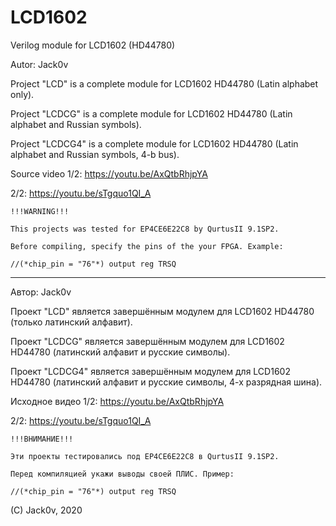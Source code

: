 # LCD1602
Verilog module for LCD1602 (HD44780)

Autor: Jack0v

Project "LCD"    is a complete module for LCD1602 HD44780 (Latin alphabet only).

Project "LCDCG"  is a complete module for LCD1602 HD44780 (Latin alphabet and Russian symbols).

Project "LCDCG4" is a complete module for LCD1602 HD44780 (Latin alphabet and Russian symbols, 4-b bus).

Source video 1/2: https://youtu.be/AxQtbRhjpYA

2/2: https://youtu.be/sTgquo1QI_A

	!!!WARNING!!!
    
	This projects was tested for EP4CE6E22C8 by QurtusII 9.1SP2.
    
	Before compiling, specify the pins of the your FPGA. Example:
    
	//(*chip_pin = "76"*) output reg TRSQ
    

--------------

Автор: Jack0v

Проект "LCD"    является завершённым модулем для LCD1602 HD44780 (только латинский алфавит).

Проект "LCDCG"  является завершённым модулем для LCD1602 HD44780 (латинский алфавит и русские символы).

Проект "LCDCG4" является завершённым модулем для LCD1602 HD44780 (латинский алфавит и русские символы, 4-х разрядная шина).

Исходное видео 1/2: https://youtu.be/AxQtbRhjpYA

2/2: https://youtu.be/sTgquo1QI_A

	!!!ВНИМАНИЕ!!!
    
	Эти проекты тестировались под EP4CE6E22C8 в QurtusII 9.1SP2.
    
	Перед компиляцией укажи выводы своей ПЛИС. Пример:
    
	//(*chip_pin = "76"*) output reg TRSQ


(C) Jack0v, 2020
